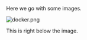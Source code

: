 Here we go with some images.

![docker.png](https://lh3.googleusercontent.com/kcwi7qH5Dt12-zz8JXGz_9pHS1FVSLc6LW5LYaioFmkhChON6PdOm0iGlOM5JxhzeXQnIZ5415Uw2jBdLN1T9tYuIuvOwHuAF35kt95-sFFsuWZGfWAKt-NeM3iADv2KHN4pZldH)

This is right below the image.

